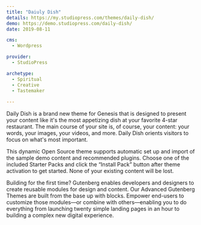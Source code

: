 ```yaml
---
title: "Daiuly Dish"
details: https://my.studiopress.com/themes/daily-dish/
demo: https://demo.studiopress.com/daily-dish/
date: 2019-08-11

cms: 
  - Wordpress

provider: 
  - StudioPress

archetype:
  - Spiritual
  - Creative
  - Tastemaker
  
---
```


Daily Dish is a brand new theme for Genesis that is designed to present your content like it's the most appetizing dish at your favorite 4-star restaurant. The main course of your site is, of course, your content: your words, your images, your videos, and more. Daily Dish orients visitors to focus on what's most important.

This dynamic Open Source theme supports automatic set up and import of the sample demo content and recommended plugins. Choose one of the included Starter Packs and click the “Install Pack” button after theme activation to get started. None of your existing content will be lost.

Building for the first time? Gutenberg enables developers and designers to create reusable modules for design and content. Our Advanced Gutenberg Themes are built from the base up with blocks. Empower end-users to customize those modules—or combine with others—enabling you to do everything from launching twenty simple landing pages in an hour to building a complex new digital experience.
